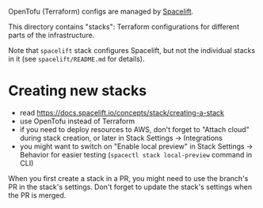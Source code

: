 OpenTofu (Terraform) configs are managed by [Spacelift](https://spacelift.io/).

This directory contains "stacks": Terraform configurations for different parts of the infrastructure.

Note that `spacelift` stack configures Spacelift, but not the individual stacks in it (see `spacelift/README.md` for details).

# Creating new stacks

- read https://docs.spacelift.io/concepts/stack/creating-a-stack
- use OpenTofu instead of Terraform
- if you need to deploy resources to AWS, don't forget to "Attach cloud" during stack creation, or later in Stack Settings -> Integrations
- you might want to switch on "Enable local preview" in Stack Settings -> Behavior for easier testing (`spacectl stack local-preview` command in CLI)

When you first create a stack in a PR, you might need to use the branch's PR in the stack's settings. Don't forget to update the stack's settings when the PR is merged.
